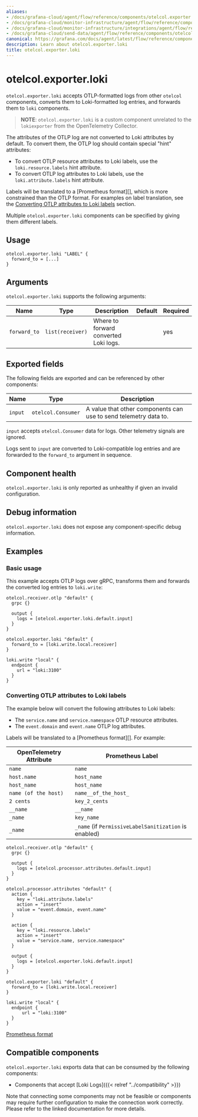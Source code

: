 ```yaml
---
aliases:
- /docs/grafana-cloud/agent/flow/reference/components/otelcol.exporter.loki/
- /docs/grafana-cloud/monitor-infrastructure/agent/flow/reference/components/otelcol.exporter.loki/
- /docs/grafana-cloud/monitor-infrastructure/integrations/agent/flow/reference/components/otelcol.exporter.loki/
- /docs/grafana-cloud/send-data/agent/flow/reference/components/otelcol.exporter.loki/
canonical: https://grafana.com/docs/agent/latest/flow/reference/components/otelcol.exporter.loki/
description: Learn about otelcol.exporter.loki
title: otelcol.exporter.loki
---
```


# otelcol.exporter.loki

`otelcol.exporter.loki` accepts OTLP-formatted logs from other `otelcol`
components, converts them to Loki-formatted log entries, and forwards them
to `loki` components.

> **NOTE**: `otelcol.exporter.loki` is a custom component unrelated to the
> `lokiexporter` from the OpenTelemetry Collector.

The attributes of the OTLP log are not converted to Loki attributes by default.
To convert them, the OTLP log should contain special "hint" attributes:
* To convert OTLP resource attributes to Loki labels,
  use the `loki.resource.labels` hint attribute.
* To convert OTLP log attributes to Loki labels,
  use the `loki.attribute.labels` hint attribute.

Labels will be translated to a [Prometheus format][], which is more constrained 
than the OTLP format. For examples on label translation, see the 
[Converting OTLP attributes to Loki labels][] section.

Multiple `otelcol.exporter.loki` components can be specified by giving them
different labels.

[Converting OTLP attributes to Loki labels]: #converting-otlp-attributes-to-loki-labels

## Usage

```river
otelcol.exporter.loki "LABEL" {
  forward_to = [...]
}
```

## Arguments

`otelcol.exporter.loki` supports the following arguments:

Name | Type | Description | Default | Required
---- | ---- | ----------- | ------- | --------
`forward_to` | `list(receiver)` | Where to forward converted Loki logs. | | yes

## Exported fields

The following fields are exported and can be referenced by other components:

Name | Type | Description
---- | ---- | -----------
`input` | `otelcol.Consumer` | A value that other components can use to send telemetry data to.

`input` accepts `otelcol.Consumer` data for logs. Other telemetry signals are ignored.

Logs sent to `input` are converted to Loki-compatible log entries and are
forwarded to the `forward_to` argument in sequence.

## Component health

`otelcol.exporter.loki` is only reported as unhealthy if given an invalid
configuration.

## Debug information

`otelcol.exporter.loki` does not expose any component-specific debug
information.

## Examples

### Basic usage

This example accepts OTLP logs over gRPC, transforms them and forwards
the converted log entries to `loki.write`:

```river
otelcol.receiver.otlp "default" {
  grpc {}

  output {
    logs = [otelcol.exporter.loki.default.input]
  }
}

otelcol.exporter.loki "default" {
  forward_to = [loki.write.local.receiver]
}

loki.write "local" {
  endpoint {
    url = "loki:3100"
  }
}
```

### Converting OTLP attributes to Loki labels

The example below will convert the following attributes to Loki labels:
* The `service.name` and `service.namespace` OTLP resource attributes.
* The `event.domain` and `event.name` OTLP log attributes.

Labels will be translated to a [Prometheus format][]. For example:

| OpenTelemetry Attribute | Prometheus Label |
|---|---|
| `name` | `name` |
| `host.name` | `host_name` |
| `host_name` | `host_name` |
| `name (of the host)` | `name__of_the_host_` |
| `2 cents` | `key_2_cents` |
| `__name` | `__name` |
| `_name` | `key_name` |
| `_name` | `_name` (if `PermissiveLabelSanitization` is enabled) |

```river
otelcol.receiver.otlp "default" {
  grpc {}

  output {
    logs = [otelcol.processor.attributes.default.input]
  }
}

otelcol.processor.attributes "default" {
  action {
    key = "loki.attribute.labels"
    action = "insert"
    value = "event.domain, event.name"
  }
  
  action {
    key = "loki.resource.labels"
    action = "insert"
    value = "service.name, service.namespace"
  }
  
  output {
    logs = [otelcol.exporter.loki.default.input]
  }
}

otelcol.exporter.loki "default" {
  forward_to = [loki.write.local.receiver]
}

loki.write "local" {
  endpoint {
      url = "loki:3100"
  }
}
```

[Prometheus format](https://prometheus.io/docs/concepts/data_model/#metric-names-and-labels)

<!-- START GENERATED COMPATIBLE COMPONENTS -->

## Compatible components

`otelcol.exporter.loki` exports data that can be consumed by the following components:

- Components that accept [Loki Logs]({{< relref "../compatibility" >}})

Note that connecting some components may not be feasible or components may require further configuration to make the connection work correctly. Please refer to the linked documentation for more details.

<!-- END GENERATED COMPATIBLE COMPONENTS -->
